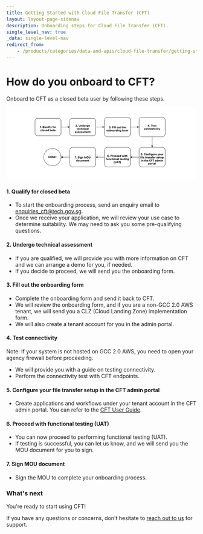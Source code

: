 ```yaml
---
title: Getting Started with Cloud File Transfer (CFT)
layout: layout-page-sidenav
description: Onboarding steps for Cloud File Transfer (CFT).
single_level_nav: true
_data: single-level-nav
redirect_from:
    - /products/categories/data-and-apis/cloud-file-transfer/getting-started.html
---
```


# How do you onboard to CFT?

Onboard to CFT as a closed beta user by following 
these steps.

![CFT onboarding process](/assets/img/cft-onboarding.png)

#### 1. Qualify for closed beta
- To start the onboarding process, send an enquiry email to [enquiries_cft@tech.gov.sg](enquiries_cft@tech.gov.sg). 
- Once we receive your application, we will review your use case to determine suitability. We may need to ask you some pre-qualifying questions.

#### 2. Undergo technical assessment
- If you are qualified, we will provide you with more information on CFT and we can arrange a demo for you, if needed.
- If you decide to proceed, we will send you the   onboarding form.

#### 3. Fill out the onboarding form
- Complete the onboarding form and send it back to CFT.
- We will review the onboarding form, and if you are a non-GCC 2.0 AWS tenant, we will send you a CLZ (Cloud Landing Zone) implementation form.
- We will also create a tenant account for you in the admin portal.

#### 4. Test connectivity
Note: If your system is not hosted on GCC 2.0 AWS, you  need to open your agency firewall before proceeding. 

- We will provide you with a guide on testing connectivity.
- Perform the connectivity test with CFT endpoints.

#### 5. Configure your file transfer setup in the CFT admin portal
- Create applications and workflows under your tenant account in the CFT admin portal. You can refer to the [CFT User Guide](https://docs.developer.tech.gov.sg/docs/cft-user-guide/).

#### 6. Proceed with functional testing (UAT)
- You can now proceed to performing functional testing (UAT).
- If testing is successful, you can let us know, and we will send you the MOU document for you to sign.

#### 7. Sign MOU document
- Sign the MOU to complete your onboarding process.

### What's next

You're ready to start using CFT! 

If you have any questions or concerns, don't hesitate to [reach out to us](https://go.gov.sg/cft-sd) for support.
